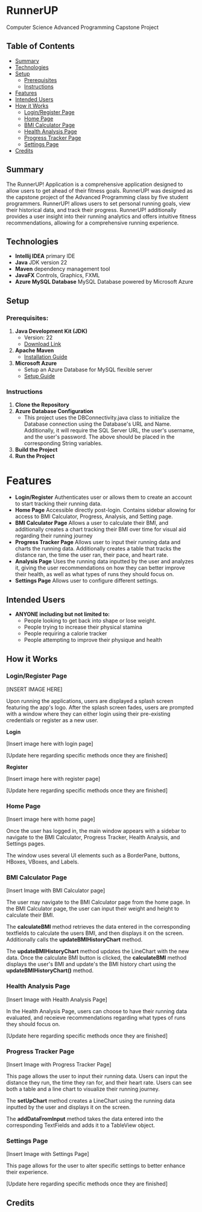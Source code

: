 # RunnerUP
Computer Science Advanced Programming Capstone Project
## Table of Contents
 * [Summary](https://github.com/umersiddiqi-school/Run-Tracker-App/blob/main/README.md#summary)
 * [Technologies](https://github.com/umersiddiqi-school/Run-Tracker-App/blob/main/README.md#technologies)
 * [Setup](https://github.com/umersiddiqi-school/Run-Tracker-App/blob/main/README.md#setup)
    * [Prerequisites](https://github.com/umersiddiqi-school/Run-Tracker-App/blob/main/README.md#prerequisites)
    * [Instructions](https://github.com/umersiddiqi-school/Run-Tracker-App/blob/main/README.md#instructions)
 * [Features](https://github.com/umersiddiqi-school/Run-Tracker-App/blob/main/README.md#features)
 * [Intended Users](https://github.com/umersiddiqi-school/Run-Tracker-App/blob/main/README.md#intended-users)
 * [How it Works](https://github.com/umersiddiqi-school/Run-Tracker-App/blob/main/README.md#how-it-works)
    * [Login/Register Page](https://github.com/umersiddiqi-school/Run-Tracker-App/blob/main/README.md#loginregister-page)
    * [Home Page](https://github.com/umersiddiqi-school/Run-Tracker-App/blob/main/README.md#home-page)
    * [BMI Calculator Page](https://github.com/umersiddiqi-school/Run-Tracker-App/blob/main/README.md#bmi-calculator-page)
    * [Health Analysis Page](https://github.com/umersiddiqi-school/Run-Tracker-App/blob/main/README.md#health-analysis-page)
    * [Progress Tracker Page](https://github.com/umersiddiqi-school/Run-Tracker-App/blob/main/README.md#progress-tracker-page)
    * [Settings Page](https://github.com/umersiddiqi-school/Run-Tracker-App/blob/main/README.md#settings-page)
* [Credits](https://github.com/umersiddiqi-school/Run-Tracker-App/blob/main/README.md#credits)

## Summary

The RunnerUP! Application is a comprehensive application designed to allow users to get ahead of their fitness goals. RunnerUP! was designed as the capstone project of the Advanced Programming class by five student programmers. RunnerUP! allows users to set personal running goals, view their historical data, and track their progress. RunnerUP! additionally provides a user insight into their running analytics and offers intuitive fitness recommendations, allowing for a comprehensive running experience.
## Technologies
* **Intellij IDEA** primary IDE
* **Java** JDK version 22
* **Maven** dependency management tool
* **JavaFX** Controls, Graphics, FXML
* **Azure MySQL Database** MySQL Database powered by Microsoft Azure

## Setup
### Prerequisites:

1. **Java Development Kit (JDK)**
    * Version: 22
    * [Download Link](https://www.oracle.com/java/technologies/javase/jdk22-archive-downloads.html)
2. **Apache Maven**
    * [Installation Guide](https://maven.apache.org/install.html)
3. **Microsoft Azure**
    * Setup an Azure Database for MySQL flexible server
    * [Setup Guide](https://azure.microsoft.com/en-us/products/azure-sql/database/?ef_id=_k_CjwKCAiA3ZC6BhBaEiwAeqfvyvBEYfdidY8eK6Cr7DplhG778BkQ3fTP16mBgVt8aVEbjmNoibR0ExoCd2cQAvD_BwE_k_&OCID=AIDcmm5edswduu_SEM__k_CjwKCAiA3ZC6BhBaEiwAeqfvyvBEYfdidY8eK6Cr7DplhG778BkQ3fTP16mBgVt8aVEbjmNoibR0ExoCd2cQAvD_BwE_k_&gad_source=1&gclid=CjwKCAiA3ZC6BhBaEiwAeqfvyvBEYfdidY8eK6Cr7DplhG778BkQ3fTP16mBgVt8aVEbjmNoibR0ExoCd2cQAvD_BwE)
### Instructions

1. **Clone the Repository**
2. **Azure Database Configuration**
   * This project uses the DBConnectivity.java class to initialize the Database connection using the Database's URL and Name. Additionally, it will require the SQL Server URL, the user's username, and the user's password. The above should be placed in the corresponding String variables.
3. **Build the Project**
4. **Run the Project**
# Features
* **Login/Register** Authenticates user or allows them to create an account to start tracking their running data.
* **Home Page** Accessible directly post-login. Contains sidebar allowing for access to BMI Calculator, Progress, Analysis, and Setting page.
* **BMI Calculator Page** Allows a user to calculate their BMI, and additionally creates a chart tracking their BMI over time for visual aid regarding their running journey
* **Progress Tracker Page** Allows user to input their running data and charts the running data. Additionally creates a table that tracks the distance ran, the time the user ran, their pace, and heart rate.
* **Analysis Page** Uses the running data inputted by the user and analyzes it, giving the user recommendations on how they can better improve their health, as well as what types of runs they should focus on.
* **Settings Page** Allows user to configure different settings.

## Intended Users
* **ANYONE including but not limited to:**
  * People looking to get back into shape or lose weight.
  * People trying to increase their physical stamina
  * People requiring a calorie tracker
  * People attempting to improve their physique and health
## How it Works
### Login/Register Page
[INSERT IMAGE HERE]

Upon running the applications, users are displayed a splash screen featuring the app's logo. After the splash screen fades, users are prompted with a window where they can either login using their pre-existing credentials or register as a new user.


**Login**

[Insert image here with login page]

[Update here regarding specific methods once they are finished]

**Register**

[Insert image here with register page]

[Update here regarding specific methods once they are finished]

### Home Page

[Insert image here with home page]

Once the user has logged in, the main window appears with a sidebar to navigate to the BMI Calculator, Progress Tracker, Health Analysis, and Settings pages.

The window uses several UI elements such as a BorderPane, buttons, HBoxes, VBoxes, and Labels.

### BMI Calculator Page

[Insert Image with BMI Calculator page]

The user may navigate to the BMI Calculator page from the home page. In the BMI Calculator page, the user can input their weight and height to calculate their BMI. 


The **calculateBMI** method retrieves the data entered in the corresponding textfields to calculate the users BMI, and then displays it on the screen. Additionally calls the **updateBMIHistoryChart** method.

The **updateBMIHistoryChart** method updates the LineChart with the new data. Once the calculate BMI button is clicked, the **calculateBMI** method displays the user's BMI and update's the BMI history chart using the **updateBMIHistoryChart()** method.

### Health Analysis Page

[Insert Image with Health Analysis Page]


In the Health Analysis Page, users can choose to have their running data evaluated, and receieve recommendations regarding what types of runs they should focus on.


[Update here regarding specific methods once they are finished]

### Progress Tracker Page

[Insert Image with Progress Tracker Page]


This page allows the user to input their running data. Users can input the distance they run, the time they ran for, and their heart rate. Users can see both a table and a line chart to visualize their running journey.

The **setUpChart** method creates a LineChart using the running data inputted by the user and displays it on the screen.

The **addDataFromInput** method takes the data entered into the corresponding TextFields and adds it to a TableView object.

### Settings Page

[Insert Image with Settings Page]

This page allows for the user to alter specific settings to better enhance their experience.

[Update here regarding specific methods once they are finished]

## Credits






